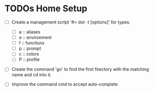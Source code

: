 # TODOs Home Setup

* [ ] Create a management script '#> dot -t <type> [options]' for types:
    * [ ] a :: aliases
    * [ ] e :: environment
    * [ ] f :: functions
    * [ ] p :: prompt
    * [ ] c :: colors
    * [ ] P :: profile
    
* [ ] Create the command 'go' to find the first firectory with the matching name and cd into it.

* [ ] Improve the command cmd to accept auto-complete
